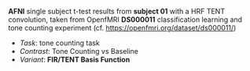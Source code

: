 **AFNI** single subject t-test results from **subject 01** with a HRF TENT convolution, taken from OpenfMRI **DS000011** classification learning and tone counting experiment (cf. https://openfmri.org/dataset/ds000011/)

 - *Task*: tone counting task
 - *Contrast*: Tone Counting vs Baseline
 - *Variant*: **FIR/TENT Basis Function**
